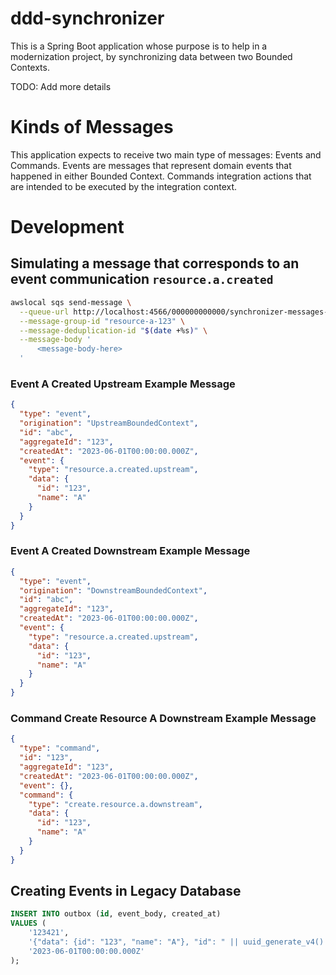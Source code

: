 # ddd-synchronizer

This is a Spring Boot application whose purpose is to help in a modernization project, by synchronizing data between
two Bounded Contexts.

TODO: Add more details

# Kinds of Messages

This application expects to receive two main type of messages: Events and Commands. Events are messages that
represent domain events that happened in either Bounded Context.
Commands integration actions that are intended to be executed by the integration context.

# Development

## Simulating a message that corresponds to an event communication `resource.a.created`

```bash
awslocal sqs send-message \
  --queue-url http://localhost:4566/000000000000/synchronizer-messages-queue.fifo \
  --message-group-id "resource-a-123" \
  --message-deduplication-id "$(date +%s)" \
  --message-body '
      <message-body-here>
  '
```

### Event A Created Upstream Example Message
```json
{
  "type": "event",
  "origination": "UpstreamBoundedContext",
  "id": "abc",
  "aggregateId": "123",
  "createdAt": "2023-06-01T00:00:00.000Z",
  "event": {
    "type": "resource.a.created.upstream",
    "data": {
      "id": "123",
      "name": "A"
    }
  }
}
```

### Event A Created Downstream Example Message
```json
{
  "type": "event",
  "origination": "DownstreamBoundedContext",
  "id": "abc",
  "aggregateId": "123",
  "createdAt": "2023-06-01T00:00:00.000Z",
  "event": {
    "type": "resource.a.created.upstream",
    "data": {
      "id": "123",
      "name": "A"
    }
  }
}
```

### Command Create Resource A Downstream Example Message
```json
{
  "type": "command",
  "id": "123",
  "aggregateId": "123",
  "createdAt": "2023-06-01T00:00:00.000Z",
  "event": {},
  "command": {
    "type": "create.resource.a.downstream",
    "data": {
      "id": "123",
      "name": "A"
    }
  }
}
```

## Creating Events in Legacy Database

```sql
INSERT INTO outbox (id, event_body, created_at)
VALUES (
    '123421',
    '{"data": {id": "123", "name": "A"}, "id": " || uuid_generate_v4() || ", "type": "resource.a.created.downstream"}',
    '2023-06-01T00:00:00.000Z'
);
```
